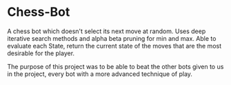 # Chess-Bot
A chess bot which doesn't select its next move at random. 
Uses deep iterative search methods and alpha beta pruning for min and max. 
Able to evaluate each State, return the current state of the moves that are the most desirable for the player. 

The purpose of this project was to be able to beat the other bots given to us in the project,
every bot with a more advanced technique of play. 

